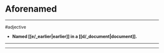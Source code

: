 # Aforenamed
---
#adjective
- **Named [[e/_earlier|earlier]] in a [[d/_document|document]].**
---
---
